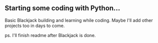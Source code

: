 Starting some coding with Python...
-----------------------------------

Basic Blackjack building and learning while coding. Maybe I'll add other projects too in days to come.

ps. I'll finish readme after Blackjack is done.
